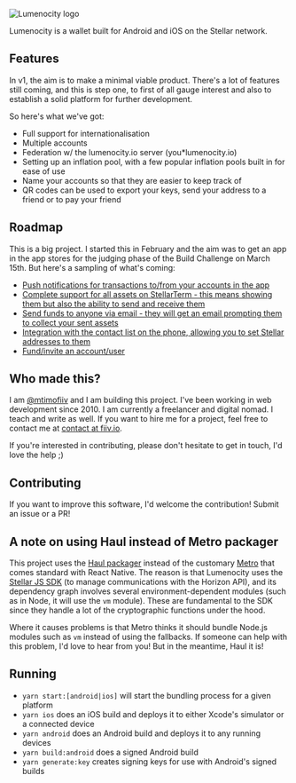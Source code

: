 ![Lumenocity logo](https://lumenocity.io/apple-touch-icon.png)

Lumenocity is a wallet built for Android and iOS on the Stellar network.

## Features

In v1, the aim is to make a minimal viable product. There's a lot of features still coming, and this is step one, to first of all gauge interest and also to establish a solid platform for further development.

So here's what we've got:

 * Full support for internationalisation
 * Multiple accounts
 * Federation w/ the lumenocity.io server (you*lumenocity.io)
 * Setting up an inflation pool, with a few popular inflation pools built in for ease of use
 * Name your accounts so that they are easier to keep track of
 * QR codes can be used to export your keys, send your address to a friend or to pay your friend

## Roadmap

This is a big project. I started this in February and the aim was to get an app in the app stores for the judging phase of the Build Challenge on March 15th. But here's a sampling of what's coming:

 * [Push notifications for transactions to/from your accounts in the app](https://github.com/lumenocity/app/issues/9)
 * [Complete support for all assets on StellarTerm - this means showing them but also the ability to send and receive them](https://github.com/lumenocity/app/issues/10)
 * [Send funds to anyone via email - they will get an email prompting them to collect your sent assets](https://github.com/lumenocity/app/issues/8)
 * [Integration with the contact list on the phone, allowing you to set Stellar addresses to them](https://github.com/lumenocity/app/issues/11)
 * [Fund/invite an account/user](https://github.com/lumenocity/app/issues/12)

## Who made this?

I am [@mtimofiiv](https://fiiv.io) and I am building this project. I've been working in web development since 2010. I am currently a freelancer and digital nomad. I teach and write as well. If you want to hire me for a project, feel free to contact me at [contact at fiiv.io](mailto:contact@fiiv.io).

If you're interested in contributing, please don't hesitate to get in touch, I'd love the help ;)

## Contributing

If you want to improve this software, I'd welcome the contribution! Submit an issue or a PR!

## A note on using Haul instead of Metro packager

This project uses the [Haul packager](https://github.com/callstack/haul) instead of the customary [Metro](https://facebook.github.io/metro/) that comes standard with React Native. The reason is that Lumenocity uses the [Stellar JS SDK](https://github.com/stellar/js-stellar-sdk) (to manage communications with the Horizon API), and its dependency graph involves several environment-dependent modules (such as in Node, it will use the `vm` module). These are fundamental to the SDK since they handle a lot of the cryptographic functions under the hood.

Where it causes problems is that Metro thinks it should bundle Node.js modules such as `vm` instead of using the fallbacks. If someone can help with this problem, I'd love to hear from you! But in the meantime, Haul it is!

## Running

 * `yarn start:[android|ios]` will start the bundling process for a given platform
 * `yarn ios` does an iOS build and deploys it to either Xcode's simulator or a connected device
 * `yarn android` does an Android build and deploys it to any running devices
 * `yarn build:android` does a signed Android build
 * `yarn generate:key` creates signing keys for use with Android's signed builds
